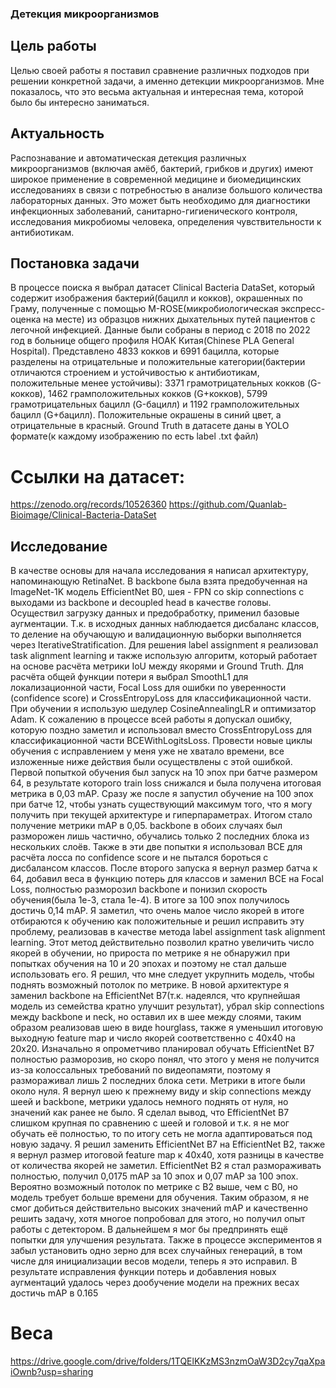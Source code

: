 ### Детекция микроорганизмов

## Цель работы
Целью своей работы я поставил сравнение различных подходов при решении конкретной задачи, а именно детекции микроорганизмов. Мне показалось, что это весьма актуальная и интересная тема, которой было бы интересно заниматься.

## Актуальность
Распознавание и автоматическая детекция различных микроорганизмов (включая амёб, бактерий, грибков и других) имеют широкое применение в современной медицине и биомедицинских исследованиях в связи с потребностью в анализе большого количества лабораторных данных. Это может быть необходимо для диагностики инфекционных заболеваний, санитарно-гигиенического контроля, исследования микробиомы человека, определения чувствительности к антибиотикам. 

## Постановка задачи
В процессе поиска я выбрал датасет Clinical Bacteria DataSet, который содержит изображения бактерий(бацилл и кокков), окрашенных по Граму, полученные с помощью M-ROSE(микробиологическая экспресс-оценка на месте) из образцов нижних дыхательных путей пациентов с легочной инфекцией. Данные были собраны в период с 2018 по 2022 год в больнице общего профиля НОАК Китая(Chinese PLA General Hospital). Представлено 4833 кокков и 6991 бацилла, которые разделены на отрицательные и положительные категории(бактерии отличаются строением и устойчивостью к антибиотикам, положительные менее устойчивы): 3371 грамотрицательных кокков (G-кокков), 1462 грамположительных кокков (G+кокков), 5799 грамотрицательных бацилл (G-бацилл) и 1192 грамположительных бацилл (G+бацилл). Положительные окрашены в синий цвет, а отрицательные в красный. Ground Truth в датасете даны в YOLO формате(к каждому изображению по есть label .txt файл)

# Ссылки на датасет:
https://zenodo.org/records/10526360
https://github.com/Quanlab-Bioimage/Clinical-Bacteria-DataSet

## Исследование
В качестве основы для начала исследования я написал архитектуру, напоминающую RetinaNet. В backbone была взята предобученная на ImageNet-1K модель EfficientNet B0, шея - FPN со skip connections с выходами из backbone и decoupled head в качестве головы.
Осуществил загрузку данных и предобработку, применил базовые аугментации.
Т.к. в исходных данных наблюдается дисбаланс классов, то деление на обучающую и валидационную выборки выполняется через IterativeStratification. Для решения label assignment я реализовал task alignment learning и также использую алгоритм, который работает на основе расчёта метрики IoU между якорями и Ground Truth.
Для расчёта общей функции потери я выбрал SmoothL1 для локализационной части, Focal Loss для ошибки по уверенности (confidence score) и CrossEntropyLoss для классификационной части.
При обучении я использую шедулер CosineAnnealingLR и оптимизатор Adam. К сожалению в процессе всей работы я допускал ошибку, которую поздно заметил и использовал вместо CrossEntropyLoss для классификационной части BCEWithLogitsLoss. Провести новые циклы обучения с исправлением у меня уже не хватало времени, все изложенные ниже действия были осуществлены с этой ошибкой.
Первой попыткой обучения был запуск на 10 эпох при батче размером 64, в результате которого train loss снижался и была получена итоговая метрика в 0,03 mAP. Сразу же после я запустил обучение на 100 эпох при батче 12, чтобы узнать существующий максимум того, что я могу получить при текущей архитектуре и гиперпараметрах. Итогом стало получение метрики mAP в 0,05. backbone в обоих случаях был разморожен лишь частично, обучались только 2 последних блока из нескольких слоёв. Также в эти две попытки я использовал BCE для расчёта лосса по confidence score и не пытался бороться с дисбалансом классов.
После второго запуска я вернул размер батча к 64, добавил веса в функцию потерь для классов и заменил BCE на Focal Loss, полностью разморозил backbone и понизил скорость обучения(была 1e-3, стала 1e-4). В итоге за 100 эпох получилось достичь 0,14 mAP.
Я заметил, что очень малое число якорей в итоге отбираются к обучению как положительные и решил исправить эту проблему, реализовав в качестве метода label assignment task alignment learning. Этот метод действительно позволил кратно увеличить число якорей в обучении, но прироста по метрике я не обнаружил при попытках обучения на 10 и 20 эпохах и поэтому не стал дальше использовать его.
Я решил, что мне следует укрупнить модель, чтобы поднять возможный потолок по метрике.
В новой архитектуре я заменил backbone на EfficientNet B7(т.к. надеялся, что крупнейшая модель из семейства кратно улучшит результат), убрал skip connections между backbone и neck, но оставил их в шее между слоями, таким образом реализовав шею в виде hourglass, также я уменьшил итоговую  выходную feature map и число якорей соответственно с 40x40 на 20x20. Изначально я опрометчиво планировал обучать EfficientNet B7 полностью разморозив, но скоро понял, что этого у меня не получится из-за колоссальных требований по видеопамяти, поэтому я размораживал лишь 2 последних блока сети. Метрики в итоге были около нуля. Я вернул шею к прежнему виду и skip connections между шеей и backbone, метрики удалось немного поднять от нуля, но значений как ранее не было. Я сделал вывод, что EfficientNet B7 слишком крупная по сравнению с шеей и головой и т.к. я не мог обучать её полностью, то по итогу сеть не могла адаптироваться под новую задачу. Я решил заменить EfficientNet B7 на EfficientNet B2, также я вернул размер итоговой feature map к 40x40, хотя разницы в качестве от количества якорей не заметил. EfficientNet B2 я стал размораживать полностью, получил 0,0175 mAP за 10 эпох и 0,07 mAP за 100 эпох. Вероятно возможный потолок по метрике с B2 выше, чем с B0, но модель требует больше времени для обучения.
Таким образом, я не смог добиться действительно высоких значений mAP и качественно решить задачу, хотя многое попробовал для этого, но получил опыт работы с детектором. В дальнейшем я мог бы предпринять ещё попытки для улучшения результата.
Также в процессе экспериментов я забыл установить одно зерно для всех случайных генераций, в том числе для инициализации весов модели, теперь я это исправил. В результате исправления функции потерь и добавления новых аугментаций удалось через дообучение модели на прежних весах достичь mAP в 0.165

# Веса
https://drive.google.com/drive/folders/1TQElKKzMS3nzmOaW3D2cy7qaXpaiOwnb?usp=sharing
